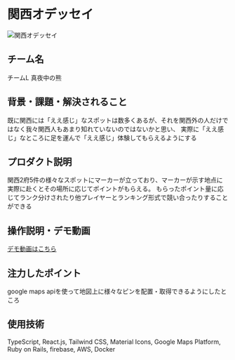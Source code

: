 # 関西オデッセイ
<!-- プロダクト名に変更してください -->

![関西オデッセイ](https://kc3.me/cms/wp-content/uploads/2023/11/2b1b6d9083182c0ce0aeb60000b4d7a7.png)
<!-- プロダクト名・イメージ画像を差し変えてください -->


## チーム名
チームL 真夜中の熊
<!-- チームIDとチーム名を入力してください -->


## 背景・課題・解決されること

<!-- テーマ「関西をいい感じに」に対して、考案するプロダクトがどういった(Why)背景から思いついたのか、どのよう(What)な課題があり、どのよう(How)に解決するのかを入力してください -->
既に関西には「ええ感じ」なスポットは数多くあるが、それを関西外の人だけではなく我々関西人もあまり知れていないのではないかと思い、
実際に「ええ感じ」なところに足を運んで「ええ感じ」体験してもらえるようにする

## プロダクト説明

<!-- 開発したプロダクトの説明を入力してください -->
関西2府5件の様々なスポットにマーカーが立っており、マーカーが示す地点に実際に赴くとその場所に応じてポイントがもらえる。
もらったポイント量に応じてランク分けされたり他プレイヤーとランキング形式で競い合ったりすることができる

## 操作説明・デモ動画
[デモ動画はこちら](https://www.youtube.com/watch?v=_FAA15ARmas)
<!-- 開発したプロダクトの操作説明について入力してください。また、操作説明デモ動画があれば、埋め込みやリンクを記載してください -->


## 注力したポイント
google maps apiを使って地図上に様々なピンを配置・取得できるようにしたところ
<!-- 開発したプロダクトの中で、特に注力して作成した箇所・ポイントについて入力してください -->


## 使用技術
TypeScript, React.js, Tailwind CSS, Material Icons, Google Maps Platform, Ruby on Rails, firebase, AWS, Docker
<!-- 使用技術を入力してください -->


<!--
markdownの記法はこちらを参照してください！
https://docs.github.com/ja/get-started/writing-on-github/getting-started-with-writing-and-formatting-on-github/basic-writing-and-formatting-syntax
-->
